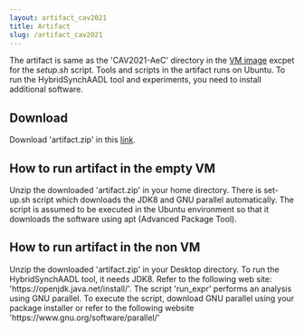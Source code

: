 ```yaml
---
layout: artifact_cav2021
title: Artifact 
slug: /artifact_cav2021
---
```

<p>
The artifact is same as the 'CAV2021-AeC' directory in the <a href="http://doi.org/10.5281/zenodo.4699760">VM image</a> 
excpet for the <i>setup.sh</i> script. Tools and scripts in the artifact runs on
Ubuntu. To run the HybridSynchAADL tool and experiments, you need to install
additional software. 
</p>

<h2> Download</h2>
Download 'artifact.zip' in this <a href="https://tinyurl.com/cpsuef5h">link</a>.

<h2>How to run artifact in the empty VM</h2>
<p>
Unzip the downloaded 'artifact.zip' in your home directory.
There is set-up.sh script which downloads the JDK8 and GNU parallel
automatically. The script is assumed to be executed in the Ubuntu
environment so that it downloads the software using apt (Advanced Package Tool).
</p>


<h2>How to run artifact in the non VM</h2>
<p>
Unzip the downloaded 'artifact.zip' in your Desktop directory.
To run the HybridSynchAADL tool, it needs JDK8. Refer to the
following web site: 'https://openjdk.java.net/install/'. The script
'run_expr' performs an analysis using GNU parallel. To execute the script,
download GNU parallel using your package installer or refer to the following
website 'https://www.gnu.org/software/parallel/'
</p>
<br />
<br />
